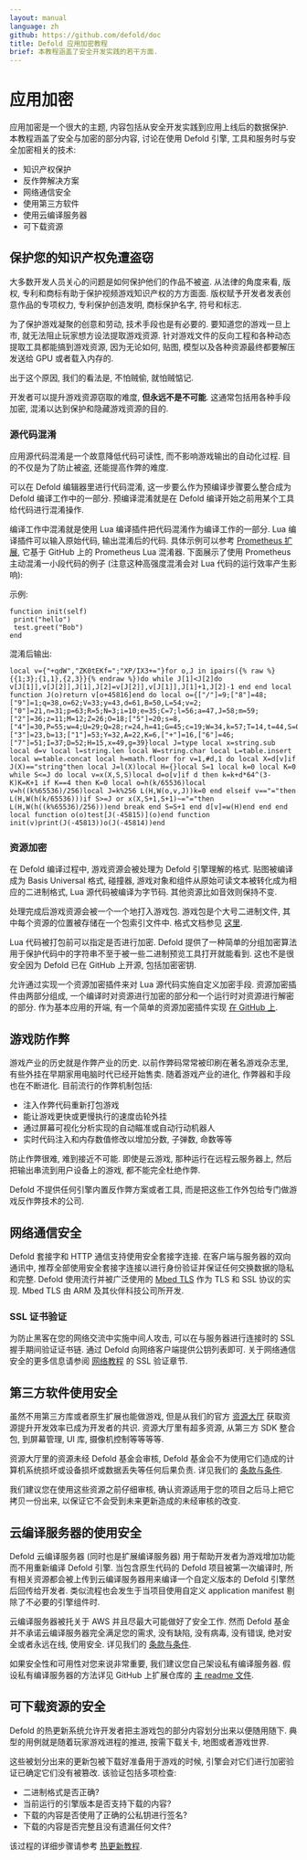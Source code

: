```yaml
---
layout: manual
language: zh
github: https://github.com/defold/doc
title: Defold 应用加密教程
brief: 本教程涵盖了安全开发实践的若干方面.
---
```


# 应用加密

应用加密是一个很大的主题, 内容包括从安全开发实践到应用上线后的数据保护. 本教程涵盖了安全与加密的部分内容, 讨论在使用 Defold 引擎, 工具和服务时与安全加密相关的技术:

* 知识产权保护
* 反作弊解决方案
* 网络通信安全
* 使用第三方软件
* 使用云编译服务器
* 可下载资源


## 保护您的知识产权免遭盗窃
大多数开发人员关心的问题是如何保护他们的作品不被盗. 从法律的角度来看, 版权, 专利和商标有助于保护视频游戏知识产权的方方面面. 版权赋予开发者发表创意作品的专项权力, 专利保护创造发明, 商标保护名字, 符号和标志.

为了保护游戏凝聚的创意和劳动, 技术手段也是有必要的. 要知道您的游戏一旦上市, 就无法阻止玩家想方设法提取游戏资源. 针对游戏文件的反向工程和各种动态提取工具都能搞到游戏资源, 因为无论如何, 贴图, 模型以及各种资源最终都要解压发送给 GPU 或者载入内存的.

出于这个原因, 我们的看法是, 不怕贼偷, 就怕贼惦记.

开发者可以提升游戏资源窃取的难度, __但永远不是不可能__. 这通常包括用各种手段加密, 混淆以达到保护和隐藏游戏资源的目的.

### 源代码混淆
应用源代码混淆是一个故意降低代码可读性, 而不影响游戏输出的自动化过程. 目的不仅是为了防止被盗, 还能提高作弊的难度.

可以在 Defold 编辑器里进行代码混淆, 这一步要么作为预编译步骤要么整合成为 Defold 编译工作中的一部分. 预编译混淆就是在 Defold 编译开始之前用某个工具给代码进行混淆操作.

编译工作中混淆就是使用 Lua 编译插件把代码混淆作为编译工作的一部分. Lua 编译插件可以输入原始代码, 输出混淆后的代码. 具体示例可以参考 [Prometheus 扩展](https://github.com/defold/extension-prometheus), 它基于 GitHub 上的 Prometheus Lua 混淆器. 下面展示了使用 Prometheus 主动混淆一小段代码的例子 (注意这种高强度混淆会对 Lua 代码的运行效率产生影响):

示例:

```
function init(self)
 print("hello")
 test.greet("Bob")
end
```

混淆后输出:

```
local v={"+qdW","ZK0tEKf=";"XP/IX3+="}for o,J in ipairs({% raw %}{{1;3};{1,1},{2,3}}{% endraw %})do while J[1]<J[2]do v[J[1]],v[J[2]],J[1],J[2]=v[J[2]],v[J[1]],J[1]+1,J[2]-1 end end local function J(o)return v[o+45816]end do local o={["/"]=9;["8"]=48;["9"]=1;q=38,o=62;V=33;y=43,d=61,B=50,L=54;v=2;["0"]=21,n=31;p=63;R=5;N=3;i=10;e=35;C=7;l=56;a=47,J=58;m=59;["2"]=36;z=11;M=12;Z=26;O=18;["5"]=20;s=8,["4"]=30,P=55;w=4;U=29;Q=28;r=24,h=41;G=45;c=19;W=34,k=57;T=14,t=44,S=0;f=60;F=42,E=27;u=40;X=25,j=17;["3"]=23,b=13;["1"]=53;Y=32,A=22,K=6,["+"]=16,["6"]=46;["7"]=51;I=37;D=52;H=15,x=49,g=39}local J=type local x=string.sub local d=v local l=string.len local W=string.char local L=table.insert local w=table.concat local h=math.floor for v=1,#d,1 do local X=d[v]if J(X)=="string"then local J=l(X)local H={}local S=1 local k=0 local K=0 while S<=J do local v=x(X,S,S)local d=o[v]if d then k=k+d*64^(3-K)K=K+1 if K==4 then K=0 local o=h(k/65536)local v=h((k%65536)/256)local J=k%256 L(H,W(o,v,J))k=0 end elseif v=="="then L(H,W(h(k/65536)))if S>=J or x(X,S+1,S+1)~="="then L(H,W(h((k%65536)/256)))end break end S=S+1 end d[v]=w(H)end end end local function o(o)test[J(-45815)](o)end function init(v)print(J(-45813))o(J(-45814))end
```

### 资源加密
在 Defold 编译过程中, 游戏资源会被处理为 Defold 引擎理解的格式. 贴图被编译成为 Basis Universal 格式, 碰撞器, 游戏对象和组件从原始可读文本被转化成为相应的二进制格式, Lua 源代码被编译为字节码. 其他资源比如音效则保持不变.

处理完成后游戏资源会被一个一个地打入游戏包. 游戏包是个大号二进制文件, 其中每个资源的位置被存储在一个包索引文件中. 格式文档参见 [这里](https://github.com/defold/defold/blob/dev/engine/docs/ARCHIVE_FORMAT.md).

Lua 代码被打包前可以指定是否进行加密. Defold 提供了一种简单的分组加密算法用于保护代码中的字符串不至于被一些二进制预览工具打开就能看到. 这也不是很安全因为 Defold 已在 GitHub 上开源, 包括加密密钥.

允许通过实现一个资源加密插件来对 Lua 源代码实施自定义加密手段. 资源加密插件由两部分组成, 一个编译时对资源进行加密的部分和一个运行时对资源进行解密的部分. 作为基本应用的开端, 有一个简单的资源加密插件实现 [在 GitHub 上](https://github.com/defold/extension-resource-encryption).


## 游戏防作弊
游戏产业的历史就是作弊产业的历史. 以前作弊码常常被印刷在著名游戏杂志里, 有些外挂在早期家用电脑时代已经开始售卖. 随着游戏产业的进化, 作弊器和手段也在不断进化. 目前流行的作弊机制包括:

* 注入作弊代码重新打包游戏
* 能让游戏更快或更慢执行的速度齿轮外挂
* 通过屏幕可视化分析实现的自动瞄准或自动行动机器人
* 实时代码注入和内存数值修改以增加分数, 子弹数, 命数等等

防止作弊很难, 难到接近不可能. 即使是云游戏, 那种运行在远程云服务器上, 然后把输出串流到用户设备上的游戏, 都不能完全杜绝作弊.

Defold 不提供任何引擎内置反作弊方案或者工具, 而是把这些工作外包给专门做游戏反作弊技术的公司.


## 网络通信安全
Defold 套接字和 HTTP 通信支持使用安全套接字连接. 在客户端与服务器的双向通讯中, 推荐全部使用安全套接字连接以进行身份验证并保证任何交换数据的隐私和完整. Defold 使用流行并被广泛使用的 [Mbed TLS](https://github.com/Mbed-TLS/mbedtls) 作为 TLS 和 SSL 协议的实现. Mbed TLS 由 ARM 及其伙伴科技公司所开发.

### SSL 证书验证
为防止黑客在您的网络交流中实施中间人攻击, 可以在与服务器进行连接时的 SSL 握手期间验证证书链. 通过 Defold 向网络客户端提供公钥列表即可. 关于网络通信安全的更多信息请参阅 [网络教程](https://defold.com/zh/manuals/networking/#secure-connections) 的 SSL 验证章节.


## 第三方软件使用安全
虽然不用第三方库或者原生扩展也能做游戏, 但是从我们的官方 [资源大厅](https://defold.com/assets/) 获取资源提升开发效率已成为开发者的共识. 资源大厅里有超多资源, 从第三方 SDK 整合包, 到屏幕管理, UI 库, 摄像机控制等等等等.

资源大厅里的资源未经 Defold 基金会审核, Defold 基金会不为使用它们造成的计算机系统损坏或设备损坏或数据丢失等任何后果负责. 详见我们的 [条款与条件](https://defold.com/terms-and-conditions/#3-no-warranties).

我们建议您在使用这些资源之前仔细审核, 确认资源适用于您的项目之后马上把它拷贝一份出来, 以保证它不会受到未来更新造成的未经审核的改变.


## 云编译服务器的使用安全
Defold 云编译服务器 (同时也是扩展编译服务器) 用于帮助开发者为游戏增加功能而不用重新编译 Defold 引擎. 当包含原生代码的 Defold 项目被第一次编译时, 所有相关资源都会被上传到云编译服务器用来编译一个自定义版本的 Defold 引擎然后回传给开发者. 类似流程也会发生于当项目使用自定义 application manifest 剔除了不必要的引擎组件时.

云编译服务器被托关于 AWS 并且尽最大可能做好了安全工作. 然而 Defold 基金并不承诺云编译服务器完全满足您的需求, 没有缺陷, 没有病毒, 没有错误, 绝对安全或者永远在线, 使用安全. 详见我们的 [条款与条件](https://defold.com/terms-and-conditions/#3-no-warranties).

如果安全性和可用性对您来说非常重要, 我们建议您自己架设私有编译服务器. 假设私有编译服务器的方法详见 GitHub 上扩展仓库的 [主 readme 文件](https://github.com/defold/extender).


## 可下载资源的安全
Defold 的热更新系统允许开发者把主游戏包的部分内容划分出来以便随用随下. 典型的用例就是随着玩家游戏进程的推进, 按需下载关卡, 地图或者游戏世界.

这些被划分出来的更新包被下载好准备用于游戏的时候, 引擎会对它们进行加密验证已确定它们没有被篡改. 该验证包括多项检查:

* 二进制格式是否正确?
* 当前运行的引擎版本是否支持下载的内容?
* 下载的内容是否使用了正确的公私钥进行签名?
* 下载的内容是否完整且没有遗漏任何文件?

该过程的详细步骤请参考 [热更新教程](https://defold.com/zh/manuals/live-update/#manifest-verification).

